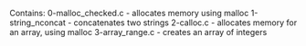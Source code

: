 Contains:
0-malloc_checked.c - allocates memory using malloc
1-string_nconcat - concatenates two strings
2-calloc.c - allocates memory for an array, using malloc
3-array_range.c - creates an array of integers
